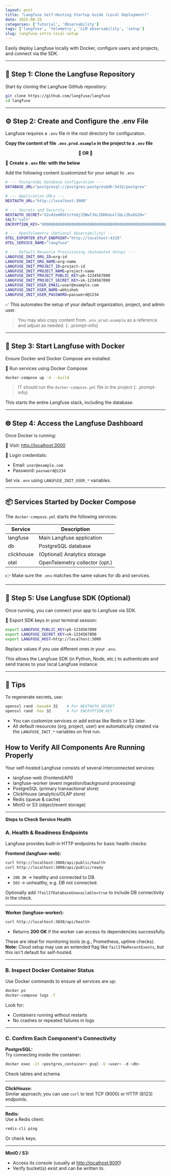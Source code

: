 ```yaml
---
layout: post  
title: "Langfuse Self-Hosting Startup Guide (Local Deployment)"
date: 2025-08-25
categories: ['Tutorial', 'Observability']
tags: ['langfuse', 'telemetry', 'LLM observability', 'setup']
slug: langfuse-intro-local-setup
---
```


Easily deploy Langfuse locally with Docker, configure users and projects, and connect via the SDK.

---

## 🚀 Step 1: Clone the Langfuse Repository

Start by cloning the Langfuse GitHub repository:

```bash
git clone https://github.com/langfuse/langfuse
cd langfuse
```

---

## ⚙️ Step 2: Create and Configure the .env File

Langfuse requires a `.env` file in the root directory for configuration.

**Copy the content of file `.env.prod.example` in the project to a `.env` file**

<p style="text-align: center; font-weight: bold;">🔸 OR 🔹</p>

📁 **Create a `.env` file: with the below** 

Add the following content (customized for your setup) to `.env`

```bash
# --- PostgreSQL Database Configuration ---
DATABASE_URL="postgresql://postgres:postgres@db:5432/postgres"

# --- Application URLs ---
NEXTAUTH_URL="http://localhost:3000"

# --- Secrets and Security ---
NEXTAUTH_SECRET="X2v42emRGCtcYobj3ZWwTJkLIOHkUuxl1bLcZkuEG20="
SALT="salt"
ENCRYPTION_KEY="0000000000000000000000000000000000000000000000000000000000000000"

# --- OpenTelemetry (Optional Observability) ---
OTEL_EXPORTER_OTLP_ENDPOINT="http://localhost:4318"
OTEL_SERVICE_NAME="langfuse"

# --- Default Resource Provisioning (Automated Setup) ---
LANGFUSE_INIT_ORG_ID=org-id
LANGFUSE_INIT_ORG_NAME=org-name
LANGFUSE_INIT_PROJECT_ID=project-id
LANGFUSE_INIT_PROJECT_NAME=project-name
LANGFUSE_INIT_PROJECT_PUBLIC_KEY=pk-1234567890
LANGFUSE_INIT_PROJECT_SECRET_KEY=sk-1234567890
LANGFUSE_INIT_USER_EMAIL=user@example.com
LANGFUSE_INIT_USER_NAME=abhishek
LANGFUSE_INIT_USER_PASSWORD=password@1234
```

✅ This automates the setup of your default organization, project, and admin user.  

>You may also copy content from `.env.prod.example` as a reference and adjust as needed.
{: .prompt-info}

---

## 🐳 Step 3: Start Langfuse with Docker

Ensure Docker and Docker Compose are installed.

🧱 Run services using Docker Compose:

```bash
docker-compose up -d --build
```

> IT should run the `docker-compose.yml` file in the project
{: .prompt-info}

This starts the entire Langfuse stack, including the database.

---

## 🌐 Step 4: Access the Langfuse Dashboard

Once Docker is running:

🔗 Visit: [http://localhost:3000](http://localhost:3000)  

🔐 Login credentials:

- Email: `user@example.com`  
- Password: `password@1234`  

Set via `.env` using `LANGFUSE_INIT_USER_*` variables.

---

## 📦 Services Started by Docker Compose

The `docker-compose.yml` starts the following services:

| Service     | Description                     |
|-------------|---------------------------------|
| langfuse    | Main Langfuse application       |
| db          | PostgreSQL database             |
| clickhouse  | (Optional) Analytics storage    |
| otel        | OpenTelemetry collector (opt.)  |

👉 Make sure the `.env` matches the same values for db and services.

---

## 🧠 Step 5: Use Langfuse SDK (Optional)

Once running, you can connect your app to Langfuse via SDK.

🧪 Export SDK keys in your terminal session:

```bash
export LANGFUSE_PUBLIC_KEY=pk-1234567890
export LANGFUSE_SECRET_KEY=sk-1234567890
export LANGFUSE_HOST=http://localhost:3000
```

Replace values if you use different ones in your `.env`.

This allows the Langfuse SDK (in Python, Node, etc.) to authenticate and send traces to your local Langfuse instance.

---

## 🧩 Tips

To regenerate secrets, use:

```bash
openssl rand -base64 32    # For NEXTAUTH_SECRET
openssl rand -hex 32       # For ENCRYPTION_KEY
```

- You can customize services or add extras like Redis or S3 later.  
- All default resources (org, project, user) are automatically created via the `LANGFUSE_INIT_*` variables on first run.


## How to Verify All Components Are Running Properly

Your self-hosted Langfuse consists of several interconnected services:

- langfuse-web (frontend/API)  
- langfuse-worker (event ingestion/background processing)  
- PostgreSQL (primary transactional store)  
- ClickHouse (analytics/OLAP store)  
- Redis (queue & cache)  
- MinIO or S3 (object/event storage)  

---

**Steps to Check Service Health**

### A. Health & Readiness Endpoints

Langfuse provides built-in HTTP endpoints for basic health checks:

**Frontend (langfuse-web):**

```bash
curl http://localhost:3000/api/public/health
curl http://localhost:3000/api/public/ready
```

- `200 OK` → healthy and connected to DB.  
- `503` → unhealthy, e.g. DB not connected.  

Optionally add `?failIfDatabaseUnavailable=true` to include DB connectivity in the check.

---

**Worker (langfuse-worker):**

```bash
curl http://localhost:3030/api/health
```

- Returns **200 OK** if the worker can access its dependencies successfully.  

These are ideal for monitoring tools (e.g., Prometheus, uptime checks).  
**Note:** Cloud setup may use an extended flag like `failIfNoRecentEvents`, but this isn't default for self-hosted.

---

### B. Inspect Docker Container Status

Use Docker commands to ensure all services are up:

```bash
docker ps
docker-compose logs -f
```

Look for:
- Containers running without restarts  
- No crashes or repeated failures in logs  

---

### C. Confirm Each Component's Connectivity

**PostgreSQL:**  
Try connecting inside the container:

```bash
docker exec -it <postgres_container> psql -U <user> -d <db>
```

Check tables and schema.

---

**ClickHouse:**  
Similar approach; you can use `curl` to test TCP (9000) or HTTP (8123) endpoints.

---

**Redis:**  
Use a Redis client:

```bash
redis-cli ping
```

Or check keys.

---

**MinIO / S3:**  
- Access its console (usually at [http://localhost:9091](http://localhost:9091))  
- Verify bucket(s) exist and can be written to.
